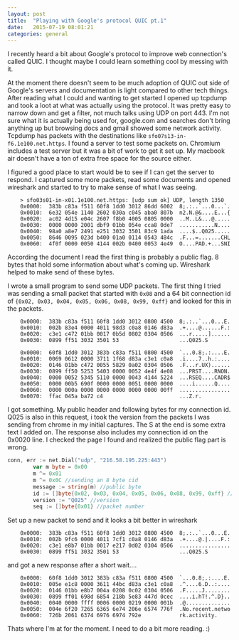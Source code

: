 ```yaml
---
layout: post
title:  "Playing with Google's protocol QUIC pt.1"
date:   2015-07-19 08:01:21
categories: general
---
```


I recently heard a bit about Google's protocol to improve web connection's called QUIC. I thought maybe I could learn something cool by messing with it.

At the moment there doesn't seem to be much adoption of QUIC out side of Google's servers and documentation is light compared to other tech things. After reading what I could and wanting to get started I opened up tcpdump and took a loot at what was actually using the protocol. It was pretty easy to narrow down and get a filter, not much talks using UDP on port 443. I'm not sure what it is actually being used for, google.com and searches don't bring anything up but browsing docs and gmail showed some network activity.
Tcpdump has packets with the destinations like `sfo07s13-in-f6.1e100.net.https`. I found a server to test some packets on. Chromium includes a test server but it was a bit of work to get it set up. My macbook air doesn't have a ton of extra free space for the source either.

I figured a good place to start would be to see if I can get the server to respond. I captured some more packets, read some documents and opened wireshark and started to try to make sense of what I was seeing.

~~~
	> sfo03s01-in-x01.1e100.net.https: [udp sum ok] UDP, length 1350
	0x0000:  383b c83a f511 60f8 1dd0 3012 86dd 6002  8;.:..`...0...`.
	0x0010:  6e32 054e 1140 2602 030a c045 aba0 807b  n2.N.@&....E...{
	0x0020:  ac02 4d15 e04c 2607 f8b0 4005 0805 0000  ..M..L&...@.....
	0x0030:  0000 0000 2001 dbf9 01bb 054e cca8 0de7  ...........N....
	0x0040:  98a0 a8e7 2491 e251 3032 3501 83c9 1ada  ....$..Q025.....
	0x0050:  8646 0095 023d b400 01a0 0114 0543 484c  .F...=.......CHL
	0x0060:  4f0f 0000 0050 4144 002b 0400 0053 4e49  O....PAD.+...SNI
~~~
According the document I read the first thing is probably a public flag. 8 bytes that hold some information about what's coming up. Wireshark helped to make send of these bytes.

I wrote a small program to send some UDP packets. The first thing I tried was sending a small packet that started with `0x08` and a 64 bit connection id of `{0x02, 0x03, 0x04, 0x05, 0x06, 0x08, 0x99, 0xff}` and looked for this in the packets.

~~~
	0x0000:  383b c83a f511 60f8 1dd0 3012 0800 4500  8;.:..`...0...E.
	0x0010:  002b 83e4 0000 4011 98d3 c0a8 0146 d83a  .+....@......F.:
	0x0020:  c3e1 c472 01bb 0017 0b5d 0802 0304 0506  ...r.....]......
	0x0030:  0899 ff51 3032 3501 53                   ...Q025.S
~~~

~~~
	0x0000:  60f8 1dd0 3012 383b c83a f511 0800 4500  `...0.8;.:....E.
	0x0010:  0069 0612 0000 3711 1f68 d83a c3e1 c0a8  .i....7..h.:....
	0x0020:  0146 01bb c472 0055 5829 0a02 0304 0506  .F...r.UX)......
	0x0030:  0899 ff50 5253 5403 0000 0052 4e4f 4e08  ...PRST....RNON.
	0x0040:  0000 0052 5345 5110 0000 0043 4144 5224  ...RSEQ....CADR$
	0x0050:  0000 00b5 690f 0000 0000 0051 0000 0000  ....i......Q....
	0x0060:  0000 000a 0000 0000 0000 0000 0000 00ff  ................
	0x0070:  ffac 045a ba72 c4                        ...Z.r.
~~~

I got something. My public header and following bytes for my connection id. Q025 is also in this request, i took the version from the packets I was sending from chrome in my initial captures. The S at the end is some extra text I added on. The response also includes my connection id on the 0x0020 line. I checked the page I found and realized the public flag part is wrong.

~~~ go
conn, err := net.Dial("udp", "216.58.195.225:443")
		var m byte = 0x00
		m ^= 0x01
		m ^= 0x0C //sending an 8 byte cid
		message := string(m) //public byte
		id := []byte{0x02, 0x03, 0x04, 0x05, 0x06, 0x08, 0x99, 0xff} //cid
		version := "Q025" //version
		seq := []byte{0x01} //packet number
~~~

Set up a new packet to send and it looks a bit better in wireshark

~~~
	0x0000:  383b c83a f511 60f8 1dd0 3012 0800 4500  8;.:..`...0...E.
	0x0010:  002b 9fc6 0000 4011 7cf1 c0a8 0146 d83a  .+....@.|....F.:
	0x0020:  c3e1 e8b7 01bb 0017 e217 0d02 0304 0506  ................
	0x0030:  0899 ff51 3032 3501 53                   ...Q025.S
~~~

and got a new response after a short wait....

~~~
	0x0000:  60f8 1dd0 3012 383b c83a f511 0800 4500  `...0.8;.:....E.
	0x0010:  005e e1c8 0000 3611 44bc d83a c3e1 c0a8  .^....6.D..:....
	0x0020:  0146 01bb e8b7 004a 0208 0c02 0304 0506  .F.....J........
	0x0030:  0899 ff01 698d 6854 218b 5e83 447d 0cec  ....i.hT!.^.D}..
	0x0040:  0040 0000 ffff 0006 0000 0219 0000 001b  .@..............
	0x0050:  004e 6f20 7265 6365 6e74 206e 6574 776f  .No.recent.netwo
	0x0060:  726b 2061 6374 6976 6974 792e            rk.activity.
~~~

Thats where I'm at for the moment.
I need to do a bit more reading. :)
